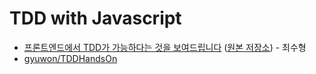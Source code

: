 # TDD with Javascript

- [프론트엔드에서 TDD가 가능하다는 것을 보여드립니다](https://youtu.be/L1dtkLeIz-M) ([원본 저장소](https://github.com/CodeSoom/frontend-tdd-feconf2020)) - 최수형
- [gyuwon/TDDHandsOn](https://github.com/gyuwon/TDDHandsOn/blob/main/text-refiner)
